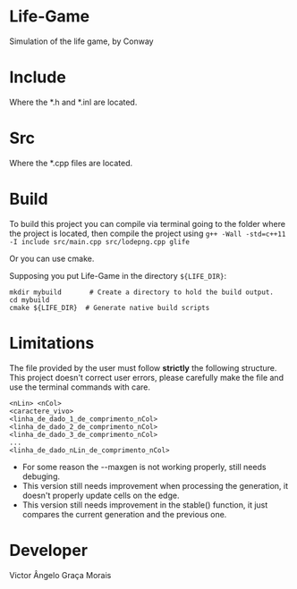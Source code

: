 # Life-Game
Simulation of the life game, by Conway

# Include

Where the *.h and *.inl are located.

# Src

Where the *.cpp files are located.

# Build

To build this project you can compile via terminal going to the folder where the project is located, then compile the project using `g++ -Wall -std=c++11 -I include src/main.cpp src/lodepng.cpp glife`

Or you can use cmake. 

Supposing you put Life-Game in the directory `${LIFE_DIR}`:

    mkdir mybuild       # Create a directory to hold the build output.
    cd mybuild
    cmake ${LIFE_DIR}  # Generate native build scripts

# Limitations

The file provided by the user must follow **strictly** the following structure. This project doesn't correct user errors, please carefully make the file and use the terminal commands with care.

```
<nLin> <nCol>
<caractere_vivo>
<linha_de_dado_1_de_comprimento_nCol>
<linha_de_dado_2_de_comprimento_nCol>
<linha_de_dado_3_de_comprimento_nCol>
...
<linha_de_dado_nLin_de_comprimento_nCol>

```
* For some reason the --maxgen is not working properly, still needs debuging.
* This version still needs improvement when processing the generation, it doesn't properly update cells on the edge.
* This version still needs improvement in the stable() function, it just compares the current generation and the previous one.

# Developer

Victor Ângelo Graça Morais
